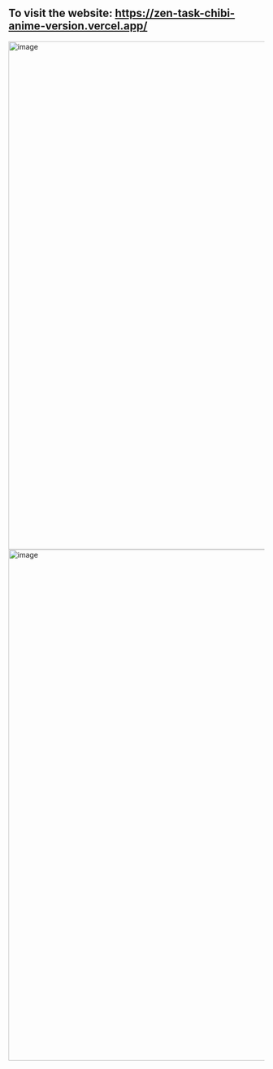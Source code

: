 To visit the website:
https://zen-task-chibi-anime-version.vercel.app/
--
<img width="1703" height="1000" alt="image" src="https://github.com/user-attachments/assets/67ebd597-cfe2-4ea6-9411-6b7e69bd85a4" />
<img width="1706" height="1006" alt="image" src="https://github.com/user-attachments/assets/fe1fff44-c880-4082-80fc-7111cb4fbacc" />
